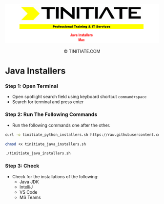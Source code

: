 ![Tinitiate Mac Java Installers Image](tinitiate_mac_java.png)
<p align="center">&copy; TINITIATE.COM</p>

# Java Installers
### Step 1: Open Terminal
* Open spotlight search field using keyboard shortcut `command+space`
* Search for terminal and press enter
### Step 2: Run The Following Commands
* Run the following commands one after the other.
```sh
curl -o tinitiate_python_installers.sh https://raw.githubusercontent.com/tinitiateprime/tinitiate-onboarding/main/software-installers/mac/java-installers/java_installers.sh
```
```sh
chmod +x tinitiate_java_installers.sh
```
```sh
./tinitiate_java_installers.sh
```
### Step 3: Check
* Check for the installations of the following:
    * Java JDK
    * IntelliJ
    * VS Code
    * MS Teams